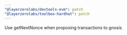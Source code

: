```yaml
---
"@layerzerolabs/devtools-evm": patch
"@layerzerolabs/toolbox-hardhat": patch
---
```


Use getNextNonce when proposing transactions to gnosis
